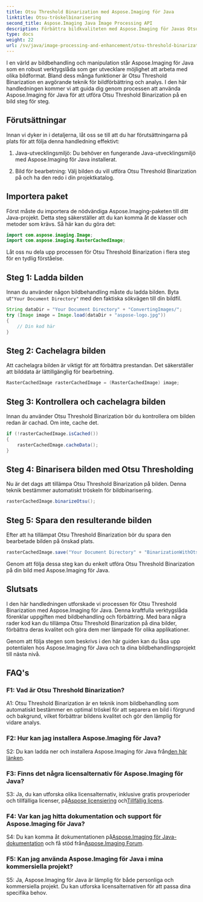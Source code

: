 ```yaml
---
title: Otsu Threshold Binarization med Aspose.Imaging för Java
linktitle: Otsu-tröskelbinarisering
second_title: Aspose.Imaging Java Image Processing API
description: Förbättra bildkvaliteten med Aspose.Imaging för Javas Otsu Threshold Binarization. Följ vår steg-för-steg-guide för utmärkt bildbehandling.
type: docs
weight: 22
url: /sv/java/image-processing-and-enhancement/otsu-threshold-binarization/
---
```

I en värld av bildbehandling och manipulation står Aspose.Imaging för Java som en robust verktygslåda som ger utvecklare möjlighet att arbeta med olika bildformat. Bland dess många funktioner är Otsu Threshold Binarization en avgörande teknik för bildförbättring och analys. I den här handledningen kommer vi att guida dig genom processen att använda Aspose.Imaging för Java för att utföra Otsu Threshold Binarization på en bild steg för steg.

## Förutsättningar

Innan vi dyker in i detaljerna, låt oss se till att du har förutsättningarna på plats för att följa denna handledning effektivt:

1. Java-utvecklingsmiljö: Du behöver en fungerande Java-utvecklingsmiljö med Aspose.Imaging för Java installerat.

2. Bild för bearbetning: Välj bilden du vill utföra Otsu Threshold Binarization på och ha den redo i din projektkatalog.

## Importera paket

Först måste du importera de nödvändiga Aspose.Imaging-paketen till ditt Java-projekt. Detta steg säkerställer att du kan komma åt de klasser och metoder som krävs. Så här kan du göra det:

```java
import com.aspose.imaging.Image;
import com.aspose.imaging.RasterCachedImage;
```

Låt oss nu dela upp processen för Otsu Threshold Binarization i flera steg för en tydlig förståelse.

## Steg 1: Ladda bilden


 Innan du använder någon bildbehandling måste du ladda bilden. Byta ut`"Your Document Directory"` med den faktiska sökvägen till din bildfil. 

```java
String dataDir = "Your Document Directory" + "ConvertingImages/";
try (Image image = Image.load(dataDir + "aspose-logo.jpg"))
{
    // Din kod här
}
```

## Steg 2: Cachelagra bilden

Att cachelagra bilden är viktigt för att förbättra prestandan. Det säkerställer att bilddata är lättillgänglig för bearbetning.

```java
RasterCachedImage rasterCachedImage = (RasterCachedImage) image;
```

## Steg 3: Kontrollera och cachelagra bilden

Innan du använder Otsu Threshold Binarization bör du kontrollera om bilden redan är cachad. Om inte, cache det.

```java
if (!rasterCachedImage.isCached())
{
    rasterCachedImage.cacheData();
}
```

## Steg 4: Binarisera bilden med Otsu Thresholding

Nu är det dags att tillämpa Otsu Threshold Binarization på bilden. Denna teknik bestämmer automatiskt tröskeln för bildbinarisering.

```java
rasterCachedImage.binarizeOtsu();
```

## Steg 5: Spara den resulterande bilden

Efter att ha tillämpat Otsu Threshold Binarization bör du spara den bearbetade bilden på önskad plats.

```java
rasterCachedImage.save("Your Document Directory" + "BinarizationWithOtsuThreshold_out.jpg");
```

Genom att följa dessa steg kan du enkelt utföra Otsu Threshold Binarization på din bild med Aspose.Imaging för Java.

## Slutsats

I den här handledningen utforskade vi processen för Otsu Threshold Binarization med Aspose.Imaging för Java. Denna kraftfulla verktygslåda förenklar uppgiften med bildbehandling och förbättring. Med bara några rader kod kan du tillämpa Otsu Threshold Binarization på dina bilder, förbättra deras kvalitet och göra dem mer lämpade för olika applikationer.

Genom att följa stegen som beskrivs i den här guiden kan du låsa upp potentialen hos Aspose.Imaging för Java och ta dina bildbehandlingsprojekt till nästa nivå.

## FAQ's

### F1: Vad är Otsu Threshold Binarization?

A1: Otsu Threshold Binarization är en teknik inom bildbehandling som automatiskt bestämmer en optimal tröskel för att separera en bild i förgrund och bakgrund, vilket förbättrar bildens kvalitet och gör den lämplig för vidare analys.

### F2: Hur kan jag installera Aspose.Imaging för Java?

 S2: Du kan ladda ner och installera Aspose.Imaging för Java från[den här länken](https://releases.aspose.com/imaging/java/).

### F3: Finns det några licensalternativ för Aspose.Imaging för Java?

 S3: Ja, du kan utforska olika licensalternativ, inklusive gratis provperioder och tillfälliga licenser, på[Aspose licensiering](https://purchase.aspose.com/buy) och[Tillfällig licens](https://purchase.aspose.com/temporary-license/).

### F4: Var kan jag hitta dokumentation och support för Aspose.Imaging för Java?

 S4: Du kan komma åt dokumentationen på[Aspose.Imaging för Java-dokumentation](https://reference.aspose.com/imaging/java/) och få stöd från[Aspose.Imaging Forum](https://forum.aspose.com/).

### F5: Kan jag använda Aspose.Imaging för Java i mina kommersiella projekt?

S5: Ja, Aspose.Imaging för Java är lämplig för både personliga och kommersiella projekt. Du kan utforska licensalternativen för att passa dina specifika behov.